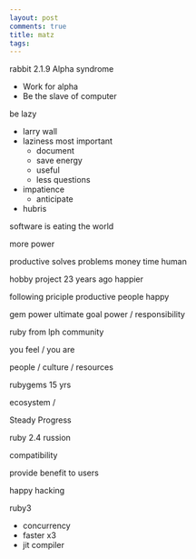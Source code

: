 ```yaml
---
layout: post
comments: true
title: matz
tags: 
---
```

rabbit 2.1.9
Alpha syndrome
- Work for alpha
- Be the slave of computer

be lazy
- larry wall
- laziness most important
  - document
  - save energy
  - useful
  - less questions
- impatience
  - anticipate
- hubris

software is eating the world

more power


productive solves problems
money time human

hobby project 23 years ago
happier

following priciple
productive
people
happy

gem power
ultimate goal
power / responsibility

ruby from lph community

you feel / you are

people / culture / resources

rubygems 15 yrs

ecosystem /

Steady Progress

ruby 2.4
russion

compatibility

provide benefit to users

happy hacking

ruby3

- concurrency
- faster x3
- jit compiler


